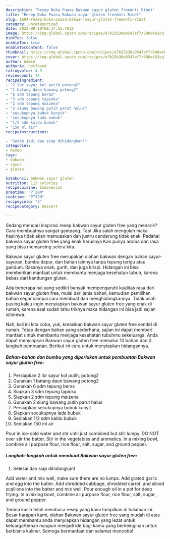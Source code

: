 ```yaml
---
description: "Resep Buka Puasa Bakwan sayur gluten freeAnti Ribet"
title: "Resep Buka Puasa Bakwan sayur gluten freeAnti Ribet"
slug: 1604-resep-buka-puasa-bakwan-sayur-gluten-freeanti-ribet
category: Uncategorized
date: 2022-08-19T08:37:55.761Z
image: https://img-global.cpcdn.com/recipes/e7b25b30a0547af7/680x482cq70/bakwan-sayur-gluten-free-foto-resep-utama.jpg
hideToc: false
enableToc: true
enableTocContent: false
thumbnail: https://img-global.cpcdn.com/recipes/e7b25b30a0547af7/680x482cq70/bakwan-sayur-gluten-free-foto-resep-utama.jpg
cover: https://img-global.cpcdn.com/recipes/e7b25b30a0547af7/680x482cq70/bakwan-sayur-gluten-free-foto-resep-utama.jpg
author: Admin
authorAv: notfound
ratingvalue: 4.9
reviewcount: 14
recipeingredient:
- "2 lbr sayur kol putih potong2"
- "1 batang daun bawang potong2"
- "6 sdm tepung beras"
- "3 sdm tepung tapioka"
- "2 sdm tepung maizena"
- "2 siung bawang putih parut halus"
- "secukupnya bubuk kunyit"
- "secukupnya lada bubuk"
- "1/2 sdm kaldu bubuk"
- "150 ml air"
recipeinstructions:

- "Sudah jadi dan siap dihidangkan!"
categories:
- Resep
tags:
- bakwan
- sayur
- gluten

katakunci: bakwan sayur gluten 
nutrition: 113 calories
recipecuisine: Indonesian
preptime: "PT28M"
cooktime: "PT32M"
recipeyield: "3"
recipecategory: Dessert

---
```



Sedang mencari inspirasi resep bakwan sayur gluten free yang menarik? Cara membuatnya sangat gampang. Tapi Jika salah mengolah maka hasilnya tidak akan memuaskan dan justru cenderung tidak enak. Padahal bakwan sayur gluten free yang enak harusnya Kan punya aroma dan rasa yang bisa memancing selera kita.


Bakwan sayur gluten free merupakan olahan bakwan dengan bahan sayur-sayuran, bumbu dapur, dan bahan lainnya tanpa tepung terigu atau gandum. Rasanya enak, gurih, dan juga krispi. Hidangan ini bisa memberikan manfaat untuk membantu menjaga kesehatan tubuh, karena bebas dari kandungan gluten.

Ada beberapa hal yang sedikit banyak mempengaruhi kualitas rasa dari bakwan sayur gluten free, mulai dari jenis bahan, kemudian pemilihan bahan segar sampai cara membuat dan menghidangkannya. Tidak usah pusing kalau ingin menyiapkan bakwan sayur gluten free yang enak di rumah, karena asal sudah tahu triknya maka hidangan ini bisa jadi sajian istimewa.


Nah, kali ini kita coba, yuk, kreasikan bakwan sayur gluten free sendiri di rumah. Tetap dengan bahan yang sederhana, sajian ini dapat memberi manfaat untuk membantu menjaga kesehatan tubuhmu sekeluarga. Anda dapat menyiapkan Bakwan sayur gluten free memakai 10 bahan dan 0 langkah pembuatan. Berikut ini cara untuk menyiapkan hidangannya.

<!--inarticleads1-->

##### Bahan-bahan dan bumbu yang diperlukan untuk pembuatan Bakwan sayur gluten free:

1. Persiapkan 2 lbr sayur kol putih, potong2
1. Gunakan 1 batang daun bawang potong2
1. Gunakan 6 sdm tepung beras
1. Siapkan 3 sdm tepung tapioka
1. Siapkan 2 sdm tepung maizena
1. Gunakan 2 siung bawang putih parut halus
1. Persiapkan secukupnya bubuk kunyit
1. Siapkan secukupnya lada bubuk
1. Sediakan 1/2 sdm kaldu bubuk
1. Sediakan 150 ml air


Pour in ice-cold water and stir until just combined but still lumpy. DO NOT over stir the batter. Stir in the vegetables and aromatics. In a mixing bowl, combine all purpose flour, rice flour, salt, sugar, and ground pepper. 

<!--inarticleads2-->

##### Langkah-langkah untuk membuat Bakwan sayur gluten free:


1. Selesai dan siap dihidangkan!

Add water and mix well, make sure there are no lumps. Add grated garlic and egg into the batter. Add shredded cabbage, shredded carrot, and sliced scallions into the batter and mix well. Pour enough oil in a pot for deep frying. In a mixing bowl, combine all purpose flour, rice flour, salt, sugar, and ground pepper. 

Terima kasih telah membaca resep yang kami tampilkan di halaman ini. Besar harapan kami, olahan Bakwan sayur gluten free yang mudah di atas dapat membantu anda menyiapkan hidangan yang lezat untuk keluarga/teman maupun menjadi ide bagi kamu yang berkeinginan untuk berbisnis kuliner. Semoga bermanfaat dan selamat mencoba!
